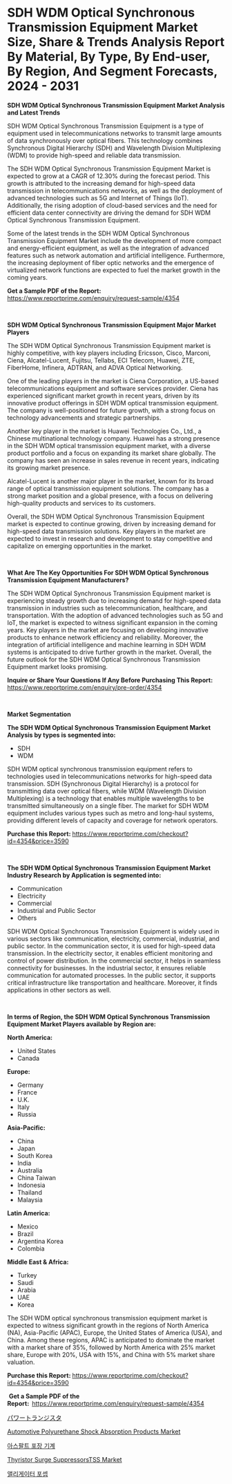 <p><h1>SDH WDM Optical Synchronous Transmission Equipment Market Size, Share & Trends Analysis Report By Material, By Type, By End-user, By Region, And Segment Forecasts, 2024 - 2031</h1></p><p><strong>SDH WDM Optical Synchronous Transmission Equipment Market Analysis and Latest Trends</strong></p>
<p><p>SDH WDM Optical Synchronous Transmission Equipment is a type of equipment used in telecommunications networks to transmit large amounts of data synchronously over optical fibers. This technology combines Synchronous Digital Hierarchy (SDH) and Wavelength Division Multiplexing (WDM) to provide high-speed and reliable data transmission.</p><p>The SDH WDM Optical Synchronous Transmission Equipment Market is expected to grow at a CAGR of 12.30% during the forecast period. This growth is attributed to the increasing demand for high-speed data transmission in telecommunications networks, as well as the deployment of advanced technologies such as 5G and Internet of Things (IoT). Additionally, the rising adoption of cloud-based services and the need for efficient data center connectivity are driving the demand for SDH WDM Optical Synchronous Transmission Equipment.</p><p>Some of the latest trends in the SDH WDM Optical Synchronous Transmission Equipment Market include the development of more compact and energy-efficient equipment, as well as the integration of advanced features such as network automation and artificial intelligence. Furthermore, the increasing deployment of fiber optic networks and the emergence of virtualized network functions are expected to fuel the market growth in the coming years.</p></p>
<p><strong>Get a Sample PDF of the Report:&nbsp;</strong> <a href="https://www.reportprime.com/enquiry/request-sample/4354">https://www.reportprime.com/enquiry/request-sample/4354</a></p>
<p>&nbsp;</p>
<p><strong>SDH WDM Optical Synchronous Transmission Equipment Major Market Players</strong></p>
<p><p>The SDH WDM Optical Synchronous Transmission Equipment market is highly competitive, with key players including Ericsson, Cisco, Marconi, Ciena, Alcatel-Lucent, Fujitsu, Tellabs, ECI Telecom, Huawei, ZTE, FiberHome, Infinera, ADTRAN, and ADVA Optical Networking.</p><p>One of the leading players in the market is Ciena Corporation, a US-based telecommunications equipment and software services provider. Ciena has experienced significant market growth in recent years, driven by its innovative product offerings in SDH WDM optical transmission equipment. The company is well-positioned for future growth, with a strong focus on technology advancements and strategic partnerships.</p><p>Another key player in the market is Huawei Technologies Co., Ltd., a Chinese multinational technology company. Huawei has a strong presence in the SDH WDM optical transmission equipment market, with a diverse product portfolio and a focus on expanding its market share globally. The company has seen an increase in sales revenue in recent years, indicating its growing market presence.</p><p>Alcatel-Lucent is another major player in the market, known for its broad range of optical transmission equipment solutions. The company has a strong market position and a global presence, with a focus on delivering high-quality products and services to its customers.</p><p>Overall, the SDH WDM Optical Synchronous Transmission Equipment market is expected to continue growing, driven by increasing demand for high-speed data transmission solutions. Key players in the market are expected to invest in research and development to stay competitive and capitalize on emerging opportunities in the market.</p></p>
<p>&nbsp;</p>
<p><strong>What Are The Key Opportunities For SDH WDM Optical Synchronous Transmission Equipment Manufacturers?</strong></p>
<p><p>The SDH WDM Optical Synchronous Transmission Equipment market is experiencing steady growth due to increasing demand for high-speed data transmission in industries such as telecommunication, healthcare, and transportation. With the adoption of advanced technologies such as 5G and IoT, the market is expected to witness significant expansion in the coming years. Key players in the market are focusing on developing innovative products to enhance network efficiency and reliability. Moreover, the integration of artificial intelligence and machine learning in SDH WDM systems is anticipated to drive further growth in the market. Overall, the future outlook for the SDH WDM Optical Synchronous Transmission Equipment market looks promising.</p></p>
<p><strong>Inquire or Share Your Questions If Any Before Purchasing This Report:</strong> <a href="https://www.reportprime.com/enquiry/pre-order/4354">https://www.reportprime.com/enquiry/pre-order/4354</a></p>
<p>&nbsp;</p>
<p><strong>Market Segmentation</strong></p>
<p><strong>The SDH WDM Optical Synchronous Transmission Equipment Market Analysis by types is segmented into:</strong></p>
<p><ul><li>SDH</li><li>WDM</li></ul></p>
<p><p>SDH WDM optical synchronous transmission equipment refers to technologies used in telecommunications networks for high-speed data transmission. SDH (Synchronous Digital Hierarchy) is a protocol for transmitting data over optical fibers, while WDM (Wavelength Division Multiplexing) is a technology that enables multiple wavelengths to be transmitted simultaneously on a single fiber. The market for SDH WDM equipment includes various types such as metro and long-haul systems, providing different levels of capacity and coverage for network operators.</p></p>
<p><strong>Purchase this Report:&nbsp;</strong><a href="https://www.reportprime.com/checkout?id=4354&price=3590">https://www.reportprime.com/checkout?id=4354&price=3590</a></p>
<p>&nbsp;</p>
<p><strong>The SDH WDM Optical Synchronous Transmission Equipment Market Industry Research by Application is segmented into:</strong></p>
<p><ul><li>Communication</li><li>Electricity</li><li>Commercial</li><li>Industrial and Public Sector</li><li>Others</li></ul></p>
<p><p>SDH WDM Optical Synchronous Transmission Equipment is widely used in various sectors like communication, electricity, commercial, industrial, and public sector. In the communication sector, it is used for high-speed data transmission. In the electricity sector, it enables efficient monitoring and control of power distribution. In the commercial sector, it helps in seamless connectivity for businesses. In the industrial sector, it ensures reliable communication for automated processes. In the public sector, it supports critical infrastructure like transportation and healthcare. Moreover, it finds applications in other sectors as well.</p></p>
<p>&nbsp;</p>
<p><strong>In terms of Region, the SDH WDM Optical Synchronous Transmission Equipment Market Players available by Region are:</strong></p>
<p>
    <p> <strong> North America: </strong>
        <ul>
            <li>United States</li>
            <li>Canada</li>
        </ul>
        </p> 
    <p> <strong> Europe: </strong>
        <ul>
            <li>Germany</li>
            <li>France</li>
            <li>U.K.</li>
            <li>Italy</li>
            <li>Russia</li>
        </ul>
        </p> 
    <p> <strong> Asia-Pacific: </strong>
        <ul>
            <li>China</li>
            <li>Japan</li>
            <li>South Korea</li>
            <li>India</li>
            <li>Australia</li>
            <li>China Taiwan</li>
            <li>Indonesia</li>
            <li>Thailand</li>
            <li>Malaysia</li>
        </ul>
        </p> 
    <p> <strong> Latin America: </strong>
        <ul>
            <li>Mexico</li>
            <li>Brazil</li>
            <li>Argentina Korea</li>
            <li>Colombia</li>
        </ul>
        </p> 
    <p> <strong> Middle East & Africa: </strong>
        <ul>
            <li>Turkey</li>
            <li>Saudi</li>
            <li>Arabia</li>
            <li>UAE</li>
            <li>Korea</li>
        </ul>
    </p>
    </p>
<p><p>The SDH WDM optical synchronous transmission equipment market is expected to witness significant growth in the regions of North America (NA), Asia-Pacific (APAC), Europe, the United States of America (USA), and China. Among these regions, APAC is anticipated to dominate the market with a market share of 35%, followed by North America with 25% market share, Europe with 20%, USA with 15%, and China with 5% market share valuation.</p></p>
<p><strong>Purchase this Report: </strong><a href="https://www.reportprime.com/checkout?id=4354&price=3590">https://www.reportprime.com/checkout?id=4354&price=3590</a></p>
<p>&nbsp;<strong>Get a Sample PDF of the Report:&nbsp;&nbsp;</strong><a href="https://www.reportprime.com/enquiry/request-sample/4354">https://www.reportprime.com/enquiry/request-sample/4354</a></p>
<p><strong></strong></p>
<p><p><a href="https://medium.com/@billyarton5656871/%E3%83%91%E3%83%AF%E3%83%BC%E3%83%88%E3%83%A9%E3%83%B3%E3%82%B8%E3%82%B9%E3%82%BF%E5%B8%82%E5%A0%B4%E3%83%AC%E3%83%9D%E3%83%BC%E3%83%88%E3%81%AF-%E3%81%93%E3%81%AE%E5%B8%82%E5%A0%B4%E3%81%AE%E6%9C%80%E6%96%B0%E3%81%AE%E3%83%88%E3%83%AC%E3%83%B3%E3%83%89%E3%81%A8%E6%88%90%E9%95%B7%E6%A9%9F%E4%BC%9A%E3%82%92%E6%98%8E%E3%82%89%E3%81%8B%E3%81%AB%E3%81%97%E3%81%A6%E3%81%84%E3%81%BE%E3%81%99-e3c5f52a31d3">パワートランジスタ</a></p><p><a href="https://issuu.com/reportprime-2/docs/automotive-polyurethane-shock-absorption-products-">Automotive Polyurethane Shock Absorption Products Market</a></p><p><a href="https://github.com/BrettWeberrt8767765/Market-Research-Report-List-1/blob/main/717804014036.md">아스팔트 포장 기계</a></p><p><a href="https://github.com/jerrycopelandthomaswsqd8q/Market-Research-Report-List-2/blob/main/thyristor-surge-suppressorstss-market.md">Thyristor Surge SuppressorsTSS Market</a></p><p><a href="https://github.com/nuekbpymrrz5/Market-Research-Report-List-1/blob/main/617861014035.md">앨리게이터 포셉</a></p></p>